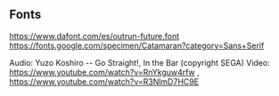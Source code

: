 [//]: # (TODO: rework CSS &#40;add a Sass mixin, etc.&#41;)

## Fonts

https://www.dafont.com/es/outrun-future.font
https://fonts.google.com/specimen/Catamaran?category=Sans+Serif

[//]: # (TODO: credit font authors)

[//]: # (TODO: credit music & video)
Audio: Yuzo Koshiro -- Go Straight!, In the Bar (copyright SEGA)
Video: https://www.youtube.com/watch?v=RnYkguw4rfw , https://www.youtube.com/watch?v=R3NlmD7HC9E